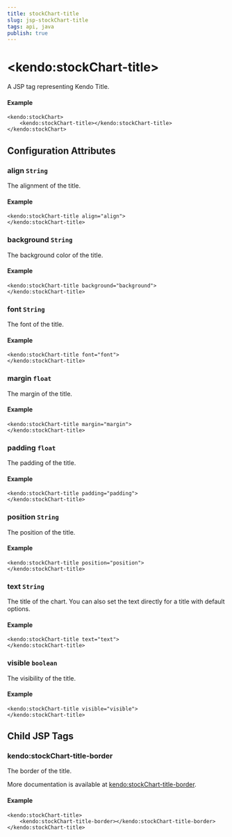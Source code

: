```yaml
---
title: stockChart-title
slug: jsp-stockChart-title
tags: api, java
publish: true
---
```


# \<kendo:stockChart-title\>
A JSP tag representing Kendo Title.

#### Example
    <kendo:stockChart>
        <kendo:stockChart-title></kendo:stockChart-title>
    </kendo:stockChart>


## Configuration Attributes


### align `String`

The alignment of the title.

#### Example
    <kendo:stockChart-title align="align">
    </kendo:stockChart-title>



### background `String`

The background color of the title.

#### Example
    <kendo:stockChart-title background="background">
    </kendo:stockChart-title>



### font `String`

The font of the title.

#### Example
    <kendo:stockChart-title font="font">
    </kendo:stockChart-title>



### margin `float`

The margin of the title.

#### Example
    <kendo:stockChart-title margin="margin">
    </kendo:stockChart-title>



### padding `float`

The padding of the title.

#### Example
    <kendo:stockChart-title padding="padding">
    </kendo:stockChart-title>



### position `String`

The position of the title.

#### Example
    <kendo:stockChart-title position="position">
    </kendo:stockChart-title>



### text `String`

The title of the chart. You can also set the text directly for a title with default options.

#### Example
    <kendo:stockChart-title text="text">
    </kendo:stockChart-title>



### visible `boolean`

The visibility of the title.

#### Example
    <kendo:stockChart-title visible="visible">
    </kendo:stockChart-title>



## Child JSP Tags

### kendo:stockChart-title-border

The border of the title.

More documentation is available at [kendo:stockChart-title-border](/api/wrappers/jsp/stockchart/title-border).

#### Example

    <kendo:stockChart-title>
        <kendo:stockChart-title-border></kendo:stockChart-title-border>
    </kendo:stockChart-title>
 
